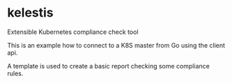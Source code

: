 # kelestis
Extensible Kubernetes compliance check tool

This is an example how to connect to a K8S master from Go using the client api.

A template is used to create a basic report checking some compliance rules.


